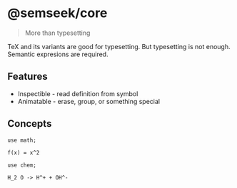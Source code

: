 # @semseek/core

> More than typesetting

TeX and its variants are good for typesetting.
But typesetting is not enough.
Semantic expresions are required.

## Features

- Inspectible - read definition from symbol
- Animatable - erase, group, or something special

## Concepts

```semseek
use math;

f(x) = x^2
```

```semseek
use chem;

H_2 O -> H^+ + OH^-
```
